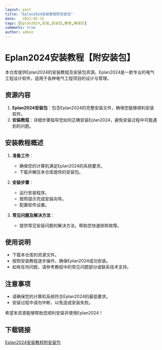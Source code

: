 ```yaml
---
layout: post
title: "Eplan2024安装教程附安装包"
date:   2022-05-15
tags: [Eplan2024,安装,安装包,教程,确保您]
comments: true
author: admin
---
```

# Eplan2024安装教程【附安装包】

本仓库提供Eplan2024的安装教程及安装包资源。Eplan2024是一款专业的电气工程设计软件，适用于各种电气工程项目的设计与管理。

## 资源内容

1. **Eplan2024安装包**：包含Eplan2024的完整安装文件，确保您能够顺利安装软件。
2. **安装教程**：详细步骤指导您如何正确安装Eplan2024，避免安装过程中可能遇到的问题。

## 安装教程概述

1. **准备工作**：
   - 确保您的计算机满足Eplan2024的系统要求。
   - 下载并解压本仓库提供的安装包。

2. **安装步骤**：
   - 运行安装程序。
   - 按照提示完成安装向导。
   - 配置软件设置。

3. **常见问题及解决方法**：
   - 提供常见安装问题的解决方法，帮助您快速排除故障。

## 使用说明

- 下载本仓库的资源文件。
- 按照安装教程逐步操作，确保Eplan2024成功安装。
- 如有任何问题，请参考教程中的常见问题部分或联系技术支持。

## 注意事项

- 请确保您的计算机系统符合Eplan2024的最低要求。
- 安装过程中请勿中断，以免造成安装失败。

希望本资源能够帮助您顺利安装并使用Eplan2024！

## 下载链接

[Eplan2024安装教程附安装包](https://pan.quark.cn/s/f76fbf961ac7)